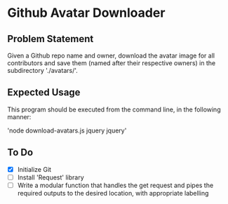 # Github Avatar Downloader

## Problem Statement

Given a Github repo name and owner, download the avatar image for all contributors and save them (named after their respective owners) in the subdirectory './avatars/'.

## Expected Usage

This program should be executed from the command line, in the following manner:

'node download-avatars.js jquery jquery'

## To Do

- [x] Initialize Git
- [ ] Install 'Request' library
- [ ] Write a modular function that handles the get request and pipes the required outputs to the desired location, with appropriate labelling
